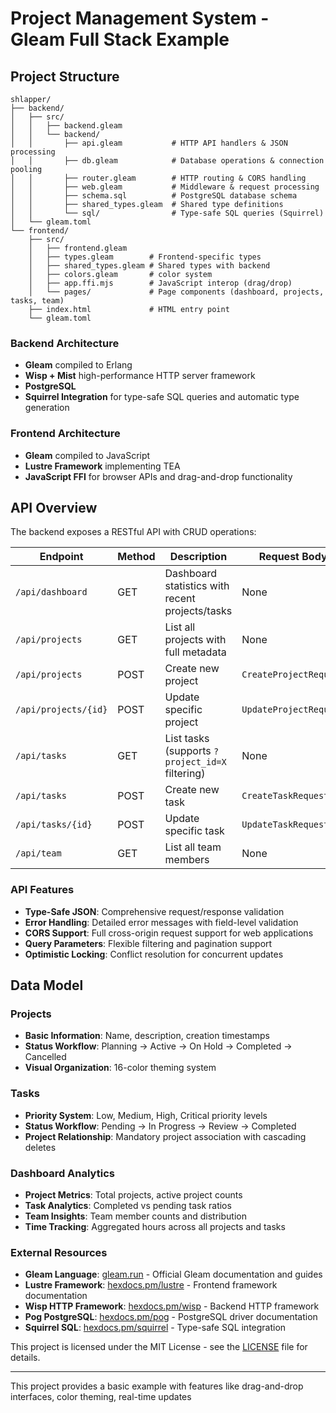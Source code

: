 # Project Management System - Gleam Full Stack Example

## Project Structure

```
shlapper/
├── backend/                  
│   ├── src/
│   │   ├── backend.gleam        
│   │   └── backend/
│   │       ├── api.gleam           # HTTP API handlers & JSON processing
│   │       ├── db.gleam            # Database operations & connection pooling
│   │       ├── router.gleam        # HTTP routing & CORS handling
│   │       ├── web.gleam           # Middleware & request processing
│   │       ├── schema.sql          # PostgreSQL database schema
│   │       ├── shared_types.gleam  # Shared type definitions
│   │       └── sql/                # Type-safe SQL queries (Squirrel)
│   └── gleam.toml          
└── frontend/               
    ├── src/
    │   ├── frontend.gleam  
    │   ├── types.gleam        # Frontend-specific types
    │   ├── shared_types.gleam # Shared types with backend
    │   ├── colors.gleam       # color system
    │   ├── app.ffi.mjs        # JavaScript interop (drag/drop)
    │   └── pages/             # Page components (dashboard, projects, tasks, team)
    ├── index.html             # HTML entry point
    └── gleam.toml        
```
### Backend Architecture
- **Gleam** compiled to Erlang
- **Wisp + Mist** high-performance HTTP server framework
- **PostgreSQL** 
- **Squirrel Integration** for type-safe SQL queries and automatic type generation

### Frontend Architecture  
- **Gleam** compiled to JavaScript
- **Lustre Framework** implementing TEA
- **JavaScript FFI** for browser APIs and drag-and-drop functionality

## API Overview

The backend exposes a RESTful API with CRUD operations:

| Endpoint | Method | Description | Request Body |
|----------|---------|-------------|--------------|
| `/api/dashboard` | GET | Dashboard statistics with recent projects/tasks | None |
| `/api/projects` | GET | List all projects with full metadata | None |
| `/api/projects` | POST | Create new project | `CreateProjectRequest` |
| `/api/projects/{id}` | POST | Update specific project | `UpdateProjectRequest` |
| `/api/tasks` | GET | List tasks (supports `?project_id=X` filtering) | None |
| `/api/tasks` | POST | Create new task | `CreateTaskRequest` |
| `/api/tasks/{id}` | POST | Update specific task | `UpdateTaskRequest` |
| `/api/team` | GET | List all team members | None |

### API Features
- **Type-Safe JSON**: Comprehensive request/response validation
- **Error Handling**: Detailed error messages with field-level validation
- **CORS Support**: Full cross-origin request support for web applications
- **Query Parameters**: Flexible filtering and pagination support
- **Optimistic Locking**: Conflict resolution for concurrent updates

## Data Model

### **Projects** 
- **Basic Information**: Name, description, creation timestamps
- **Status Workflow**: Planning → Active → On Hold → Completed → Cancelled
- **Visual Organization**: 16-color theming system

### **Tasks** 
- **Priority System**: Low, Medium, High, Critical priority levels
- **Status Workflow**: Pending → In Progress → Review → Completed  
- **Project Relationship**: Mandatory project association with cascading deletes

### **Dashboard Analytics** 
- **Project Metrics**: Total projects, active project counts
- **Task Analytics**: Completed vs pending task ratios
- **Team Insights**: Team member counts and distribution
- **Time Tracking**: Aggregated hours across all projects and tasks


### **External Resources**
- **Gleam Language**: [gleam.run](https://gleam.run) - Official Gleam documentation and guides
- **Lustre Framework**: [hexdocs.pm/lustre](https://hexdocs.pm/lustre/) - Frontend framework documentation
- **Wisp HTTP Framework**: [hexdocs.pm/wisp](https://hexdocs.pm/wisp/) - Backend HTTP framework
- **Pog PostgreSQL**: [hexdocs.pm/pog](https://hexdocs.pm/pog/) - PostgreSQL driver documentation
- **Squirrel SQL**: [hexdocs.pm/squirrel](https://hexdocs.pm/squirrel/) - Type-safe SQL integration


This project is licensed under the MIT License - see the [LICENSE](LICENSE) file for details.

---


This  project provides a basic example with features like drag-and-drop interfaces, color theming, real-time updates